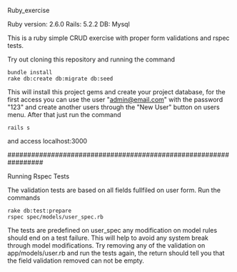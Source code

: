 Ruby_exercise

Ruby version: 2.6.0
Rails: 5.2.2
DB: Mysql

This is a ruby simple CRUD exercise with proper form validations and rspec tests. 

Try out cloning this repository and running the command
```
bundle install
rake db:create db:migrate db:seed
```
This will install this project gems and create your project database, for the first access you can use the user "admin@email.com" with the password "123" and create another users through the "New User" button on users menu.
After that just run the command 
```
rails s
```
and access localhost:3000

#################################################################

Running Rspec Tests

The validation tests are based on all fields fullfiled on user form. Run the commands
```
rake db:test:prepare
rspec spec/models/user_spec.rb
```
The tests are predefined on user_spec any modification on model rules should end on a test failure. This will help to avoid any system break through model modifications. Try removing any of the validation on app/models/user.rb and run the tests again, the return should tell you that the field validation removed can not be empty.
